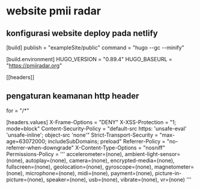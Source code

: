# website pmii radar

## konfigurasi website deploy pada netlify

[build]
  publish = "exampleSite/public"
  command = "hugo --gc --minify"
  
[build.environment]
  HUGO_VERSION = "0.89.4"
  HUGO_BASEURL = "https://pmiiradar.org"

[[headers]]
  ## pengaturan keamanan http header
  for = "/*"

  [headers.values]
    X-Frame-Options = "DENY"
    X-XSS-Protection = "1; mode=block"
    Content-Security-Policy = "default-src https: 'unsafe-eval' 'unsafe-inline'; object-src 'none'"
    Strict-Transport-Security = "max-age=63072000; includeSubDomains; preload"
    Referrer-Policy = "no-referrer-when-downgrade"
    X-Content-Type-Options = "nosniff"
    Permissions-Policy = '''
            accelerometer=(none),
            ambient-light-sensor=(none),
            autoplay=(none),
            camera=(none),
            encrypted-media=(none),
            fullscreen=(none),
            geolocation=(none),
            gyroscope=(none),
            magnetometer=(none),
            microphone=(none),
            midi=(none),
            payment=(none),
            picture-in-picture=(none),
            speaker=(none),
            usb=(none),
            vibrate=(none),
            vr=(none)
        '''

